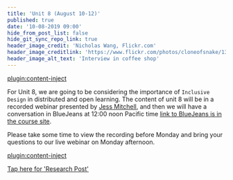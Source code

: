 ```yaml
---
title: 'Unit 8 (August 10-12)'
published: true
date: '10-08-2019 09:00'
hide_from_post_list: false
hide_git_sync_repo_link: true
header_image_credit: 'Nicholas Wang, Flickr.com'
header_image_creditlink: 'https://www.flickr.com/photos/cloneofsnake/13966760787/'
header_image_alt_text: 'Interview in coffee shop'
---
```


[plugin:content-inject](_class-preparations)


For Unit 8, we are going to be considering the importance of `Inclusive Design` in distributed and open learning. The content of unit 8 will be in a recorded webinar presented by [Jess Mitchell](https://twitter.com/jesshmitchell), and then we will have a conversation in BlueJeans at 12:00 noon Pacific time [link to BlueJeans is in the course site](https://edtechuvic.ca/edci339/links).

Please take some time to view the recording before Monday and bring your questions to our live webinar on Monday afternoon.

[plugin:content-inject](_important-reminders)

[Tap here for 'Research Post'](https://teaching.madland.ca/edci339/home/unit-08-research-post?classes=btn,btn-primary)
